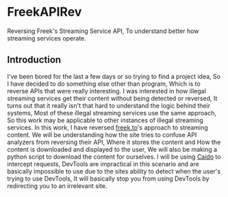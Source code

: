 # FreekAPIRev

Reversing Freek's Streaming Service API, To understand better how streaming services operate.

## Introduction

I've been bored for the last a few days or so trying to find a project idea, So I have decided to do something else other than program, Which is to reverse APIs that were really interesting. I was interested in how illegal streaming services get their content without being detected or reversed, It turns out that it really isn't that hard to understand the logic behind their systems, Most of these illegal streaming services use the same approach, So this work may be applicable to other instances of illegal streaming services. In this work, I have reversed [freek.to](https://freek.to/)'s approach to streaming content. We will be understanding how the site tries to confuse API analyzers from reversing their API, Where it stores the content and How the content is downloaded and displayed to the user, We will also be making a python script to download the content for ourselves. I will be using [Caido](https://caido.io/) to intercept requests, DevTools are impractical in this scenario and are basically impossible to use due to the sites ability to detect when the user's trying to use DevTools, It will basically stop you from using DevTools by redirecting you to an irrelevant site.
